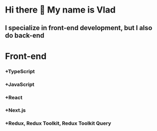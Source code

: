 # Hi there 👋 My name is Vlad
## I specialize in front-end development, but I also do back-end
# **Front-end**
### +TypeScript
### +JavaScript
### +React
### +Next.js
### +Redux, Redux Toolkit, Redux Toolkit Query

<!--
**Saivelin/Saivelin** is a ✨ _special_ ✨ repository because its `README.md` (this file) appears on your GitHub profile.

Here are some ideas to get you started:

- 🔭 I’m currently working on ...
- 🌱 I’m currently learning ...
- 👯 I’m looking to collaborate on ...
- 🤔 I’m looking for help with ...
- 💬 Ask me about ...
- 📫 How to reach me: ...
- 😄 Pronouns: ...
- ⚡ Fun fact: ...
-->

